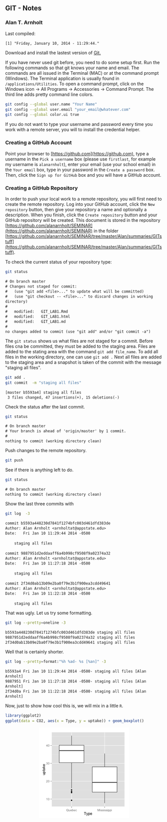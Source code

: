 
## GIT - Notes
### Alan T. Arnholt

Last compiled:

```
[1] "Friday, January 10, 2014 - 11:29:44."
```


Download and install the lastest version of [Git.](http://git-scm.com/downloads)






If you have never used git before, you need to do some setup first.  Run the following
commands so that git knows your name and email.  The commands are all issued in the
Terminal (MAC) or at the command prompt (Windows).  The Terminal application is 
usually found in `/applications/Utilities`.  To open a command prompt, click on the 
Windows icon -> All Programs -> Accessories -> Command Prompt.  The third line adds 
pretty command line colors.  



```bash
git config --global user.name "Your Name"
git config --global user.email "your_email@whatever.com"
git config --global color.ui true
```


If you do not want to type your username and password every time you work with a remote server, you will to install the credential helper.

### Creating a GitHub Account

Point your browser to [https://github.com](https://github.com),
type a username in the `Pick a username` box (please use `firstlast`, for example my username is `alanarnholt`), enter your email (use your school email) in the `Your email` box, type in your password in the `Create a password` box. Then, click the `Sign up for GitHub` box and you will have a GitHub account.


### Creating a GitHub Repository

In order to push your local work to a remote repository, you will first need to create
the remote repository. Log into your GitHub account, click the `New repository` button,
then give your repository a name and optionally a description.  When you finish, click 
the `Create repository` button and your GitHub repository will be created.  This document is stored in the repository [https://github.com/alanarnholt/SEMINAR](https://github.com/alanarnholt/SEMINAR) in the folder [https://github.com/alanarnholt/SEMINAR/tree/master/Alan/summaries/GITstuff](https://github.com/alanarnholt/SEMINAR/tree/master/Alan/summaries/GITstuff). 


To check the current status of your repository type:

```bash
git status
```

```
# On branch master
# Changes not staged for commit:
#   (use "git add <file>..." to update what will be committed)
#   (use "git checkout -- <file>..." to discard changes in working directory)
#
#	modified:   GIT_LAB1.Rmd
#	modified:   GIT_LAB1.html
#	modified:   GIT_LAB1.md
#
no changes added to commit (use "git add" and/or "git commit -a")
```

The `git status` shows us what files are not staged for a commit.  Before files cna be
committed, they must be added to the staging area.  Files are added to the stating area
with the command `git add file_name`.  To add all files in the working directory, one
can use `git add .`  Next all files are added to the staging area and a snapshot is 
taken of the commit with the message "staging all files".

```bash
git add .
git commit  -m "staging all files"
```

```
[master b5593a4] staging all files
 3 files changed, 47 insertions(+), 15 deletions(-)
```


Check the status after the last commit.

```bash
git status
```

```
# On branch master
# Your branch is ahead of 'origin/master' by 1 commit.
#
nothing to commit (working directory clean)
```

Push changes to the remote repository. 

```bash
git push
```

See if there is anything left to do.

```bash
git status
```

```
# On branch master
nothing to commit (working directory clean)
```

Show the last three commits with

```bash
git log  -3
```

```
commit b5593a448230d7841f1274bfc003d461dfd383de
Author: Alan Arnholt <arnholtat@appstate.edu>
Date:   Fri Jan 10 11:29:44 2014 -0500

    staging all files

commit 9887951d2eddaaff6a4b998cf9508f9a02374a32
Author: Alan Arnholt <arnholtat@appstate.edu>
Date:   Fri Jan 10 11:27:18 2014 -0500

    staging all files

commit 2f34d0ab13b09e2ba0f79e3b1f900ea3cdd49641
Author: Alan Arnholt <arnholtat@appstate.edu>
Date:   Fri Jan 10 11:22:18 2014 -0500

    staging all files
```


That was ugly. Let us try some formatting.


```bash
git log --pretty=oneline -3
```

```
b5593a448230d7841f1274bfc003d461dfd383de staging all files
9887951d2eddaaff6a4b998cf9508f9a02374a32 staging all files
2f34d0ab13b09e2ba0f79e3b1f900ea3cdd49641 staging all files
```


Well that is certainly shorter.


```bash
git log --pretty=format:"%h %ad- %s [%an]" -3
```

```
b5593a4 Fri Jan 10 11:29:44 2014 -0500- staging all files [Alan Arnholt]
9887951 Fri Jan 10 11:27:18 2014 -0500- staging all files [Alan Arnholt]
2f34d0a Fri Jan 10 11:22:18 2014 -0500- staging all files [Alan Arnholt]
```


Now, just to show how cool this is, we will mix in a little `R`.


```r
library(ggplot2)
ggplot(data = CO2, aes(x = Type, y = uptake)) + geom_boxplot()
```

<img src="figure/Rgraph.png" title="plot of chunk Rgraph" alt="plot of chunk Rgraph" style="display: block; margin: auto;" />

